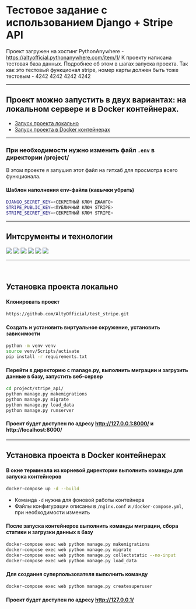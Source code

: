 # Тестовое задание с использованием Django + Stripe API

Проект загружен на хостинг PythonAnywhere - https://altyofficial.pythonanywhere.com/item/1/
К проекту написана тестовая база данных. Подробнее об этом в шагах запуска проекта. Так как это тестовый функционал stripe, номер карты должен быть тоже тестовым - 4242 4242 4242 4242

<hr>

## Проект можно запустить в двух вариантах: на локальном сервере и в Docker контейнерах.

- [Запуск проекта локально](#установка-проекта-локально)
- [Запуск проекта в Docker контейнерах](#установка-проекта-в-docker-контейнерах)

<hr>

### При необходимости нужно изменить файл ```.env``` в директории /project/ 
В этом проекте я запушил этот файл на гитхаб для просмотра всего функционала.

#### Шаблон наполнения env-файла (кавычки убрать)
```sh
DJANGO_SECRET_KEY=<СЕКРЕТНЫЙ КЛЮЧ ДЖАНГО>
STRIPE_PUBLIC_KEY=<ПУБЛИЧНЫЙ КЛЮЧ STRIPE>
STRIPE_SECRET_KEY=<СЕКРЕТНЫЙ КЛЮЧ STRIPE>
```

<hr>

## Интсрументы и технологии
![](https://img.shields.io/badge/python-3.11-blue)
![](https://img.shields.io/badge/django-4.1.7-yellowgreen)
![](https://img.shields.io/badge/gunicorn-20.1-%20%2320bdb0)
![](https://img.shields.io/badge/stripe-5.1.1-green)
![](https://img.shields.io/badge/docker-20.10.22-%20%232a37a3)
![](https://img.shields.io/badge/nginx-1.23.3-%20%23a17828)

<hr>
<br>

## Установка проекта локально 
#### Клонировать проект
```sh
https://github.com/AltyOfficial/test_stripe.git
```
#### Создать и установить виртуальное окружение, установить зависимости
```sh
python -m venv venv
source venv/Scripts/activate
pip install -r requirements.txt
```
#### Перейти в директорию с manage.py, выполнить миграции и загрузить данные в базу, запустить веб-сервер
```sh
cd project/stripe_api/
python manage.py makemigrations
python manage.py migrate
python manage.py load_data
python manage.py runserver
```

#### Проект будет доступен по адресу http://127.0.0.1:8000/ и http://localhost:8000/

<hr>

## Установка проекта в Docker контейнерах

#### В окне терминала из корневой директории выполнить команды для запуска контейнеров
```sh
docker-compose up -d --build
```
- Команда ```-d``` нужна для фоновой работы контейнера
- Файлы конфигурации описаны в ```/nginx.conf``` и ```/docker-compose.yml```, при необходимости изменить

#### После запуска контейнеров выполнить команды миграции, сбора статики и загрузки данных в базу
```sh
docker-compose exec web python manage.py makemigrations
docker-compose exec web python manage.py migrate
docker-compose exec web python manage.py collectstatic --no-input
docker-compose exec web python manage.py load_data
```
#### Для создания суперпользователя выполнить команду
```sh
docker-compose exec web python manage.py createsuperuser
```

#### Проект будет доступен по адресу http://127.0.0.1/